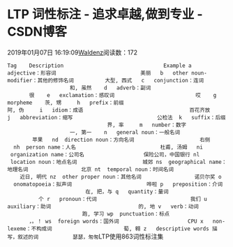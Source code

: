 
# LTP 词性标注 - 追求卓越,做到专业 - CSDN博客


2019年01月07日 16:19:09[Waldenz](https://me.csdn.net/enter89)阅读数：172


`Tag	Description	                               Example
a   adjective：形容词                           美丽  
b   other noun-modifier：其他的修饰名词          大型, 西式  
c   conjunction：连词                           和, 虽然   
d   adverb：副词                                很   
e   exclamation：感叹词                          哎   
g   morpheme    茨, 甥    
h   prefix：前缀                                 阿, 伪    
i   idiom：成语                                  百花齐放    
j   abbreviation：缩写                           公检法 
k   suffix：后缀                                 界, 率    
m   number：数字                                 一, 第一   
n   general noun：一般名词                       苹果  
nd  direction noun：方向名词                     右侧      
nh  person name：人名                           杜甫, 汤姆  
ni  organization name：公司名                   保险公司，中国银行
nl  location noun：地点名词                     城郊
ns  geographical name：地理名词                 北京
nt  temporal noun：时间名词                     近日, 明代
nz  other proper noun：其他名词                 诺贝尔奖
o   onomatopoeia：拟声词                        哗啦
p   preposition：介词                          在, 把，与
q   quantity：量词                             个
r   pronoun：代词                              我们
u   auxiliary：助词                            的, 地
v   verb：动词                                 跑, 学习
wp  punctuation：标点                          ，。！
ws  foreign words：国外词                      CPU
x   non-lexeme：不构成词                       萄, 翱
z	descriptive words 描写，叙述的词           瑟瑟，匆匆`LTP使用863词性标注集

